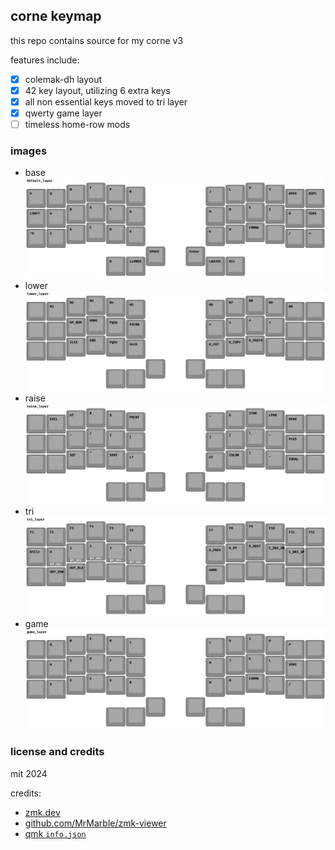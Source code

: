 ## corne keymap
this repo contains source for my corne v3

features include:

- [x] colemak-dh layout
- [x] 42 key layout, utilizing 6 extra keys
- [x] all non essential keys moved to tri layer
- [x] qwerty game layer
- [ ] timeless home-row mods

### images
- base ![base layer](./images/0-base.png)
- lower ![lower layer](./images/1-lower.png)
- raise ![raise layer](./images/2-raise.png)
- tri ![tri layer](./images/3-tri.png)
- game ![game layer](./images/4-game.png)

### license and credits
mit 2024

credits:
- [zmk.dev](https://zmk.dev/)
- [github.com/MrMarble/zmk-viewer](https://github.com/MrMarble/zmk-viewer/)
- [qmk `info.json`](https://config.qmk.fm/#/splitkb/aurora/corne/rev1/LAYOUT_split_3x6_3/)
